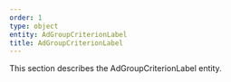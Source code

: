 ```yaml
---
order: 1
type: object
entity: AdGroupCriterionLabel
title: AdGroupCriterionLabel
---
```


This section describes the AdGroupCriterionLabel entity.
